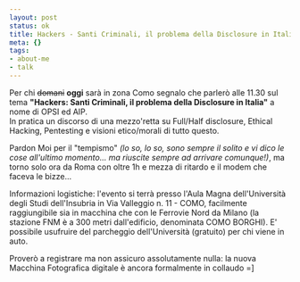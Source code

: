 ```yaml
--- 
layout: post
status: ok
title: Hackers - Santi Criminali, il problema della Disclosure in Italia
meta: {}
tags: 
- about-me
- talk
---
```

Per chi  <s>domani</s> **oggi** sarà in zona Como segnalo che parlerò alle 11.30 sul tema **"Hackers: Santi Criminali, il problema della Disclosure in Italia"** a nome di OPSI ed AIP.  
In pratica un discorso di una mezzo'retta su Full/Half disclosure, Ethical Hacking, Pentesting e visioni etico/morali di tutto questo.  
  
Pardon Moi per il "tempismo" *(lo so, lo so, sono sempre il solito e vi dico le cose all'ultimo momento... ma riuscite sempre ad arrivare comunque!)*, ma torno solo ora da Roma con oltre 1h e mezza di ritardo e il modem che faceva le bizze...  
  
Informazioni logistiche: l'evento si terrà presso l'Aula Magna dell'Università degli Studi dell'Insubria in Via Valleggio n. 11 - COMO, facilmente raggiungibile sia in macchina che con le Ferrovie Nord da Milano (la stazione FNM è a 300 metri dall'edificio, denominata COMO BORGHI). E' possibile usufruire del parcheggio dell'Università (gratuito) per chi viene in auto.  
  
Proverò a registrare ma non assicuro assolutamente nulla: la nuova Macchina Fotografica digitale è ancora formalmente in collaudo =] 
